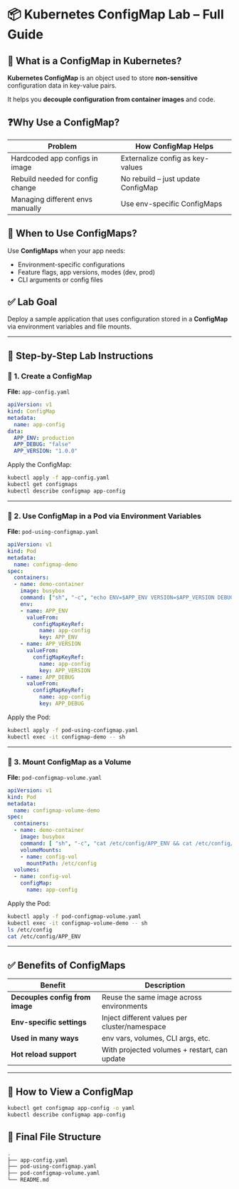 # 📦 Kubernetes ConfigMap Lab – Full Guide

## 🧠 What is a ConfigMap in Kubernetes?
**Kubernetes ConfigMap** is an object used to store **non-sensitive** configuration data in key-value pairs.

It helps you **decouple configuration from container images** and code.

## ❓Why Use a ConfigMap?
| Problem                           | How ConfigMap Helps                          |
|-----------------------------------|-----------------------------------------------|
| Hardcoded app configs in image    | Externalize config as key-values              |
| Rebuild needed for config change  | No rebuild – just update ConfigMap            |
| Managing different envs manually  | Use env-specific ConfigMaps                   |

## 📅 When to Use ConfigMaps?
Use **ConfigMaps** when your app needs:
- Environment-specific configurations
- Feature flags, app versions, modes (dev, prod)
- CLI arguments or config files

## ✅ Lab Goal
Deploy a sample application that uses configuration stored in a **ConfigMap** via environment variables and file mounts.

---

## 🧾 Step-by-Step Lab Instructions

### 🧩 1. Create a ConfigMap

**File:** `app-config.yaml`
```yaml
apiVersion: v1
kind: ConfigMap
metadata:
  name: app-config
data:
  APP_ENV: production
  APP_DEBUG: "false"
  APP_VERSION: "1.0.0"
```

Apply the ConfigMap:
```bash
kubectl apply -f app-config.yaml
kubectl get configmaps
kubectl describe configmap app-config
```

---

### 🧪 2. Use ConfigMap in a Pod via Environment Variables

**File:** `pod-using-configmap.yaml`
```yaml
apiVersion: v1
kind: Pod
metadata:
  name: configmap-demo
spec:
  containers:
  - name: demo-container
    image: busybox
    command: ["sh", "-c", "echo ENV=$APP_ENV VERSION=$APP_VERSION DEBUG=$APP_DEBUG && sleep 3600"]
    env:
    - name: APP_ENV
      valueFrom:
        configMapKeyRef:
          name: app-config
          key: APP_ENV
    - name: APP_VERSION
      valueFrom:
        configMapKeyRef:
          name: app-config
          key: APP_VERSION
    - name: APP_DEBUG
      valueFrom:
        configMapKeyRef:
          name: app-config
          key: APP_DEBUG
```

Apply the Pod:
```bash
kubectl apply -f pod-using-configmap.yaml
kubectl exec -it configmap-demo -- sh
```

---

### 📂 3. Mount ConfigMap as a Volume

**File:** `pod-configmap-volume.yaml`
```yaml
apiVersion: v1
kind: Pod
metadata:
  name: configmap-volume-demo
spec:
  containers:
  - name: demo-container
    image: busybox
    command: [ "sh", "-c", "cat /etc/config/APP_ENV && cat /etc/config/APP_VERSION && cat /etc/config/APP_DEBUG && sleep 3600" ]
    volumeMounts:
    - name: config-vol
      mountPath: /etc/config
  volumes:
  - name: config-vol
    configMap:
      name: app-config
```

Apply the Pod:
```bash
kubectl apply -f pod-configmap-volume.yaml
kubectl exec -it configmap-volume-demo -- sh
ls /etc/config
cat /etc/config/APP_ENV
```

---

## ✅ Benefits of ConfigMaps

| Benefit                         | Description                                   |
|----------------------------------|-----------------------------------------------|
| **Decouples config from image**  | Reuse the same image across environments      |
| **Env-specific settings**        | Inject different values per cluster/namespace |
| **Used in many ways**            | env vars, volumes, CLI args, etc.             |
| **Hot reload support**           | With projected volumes + restart, can update  |

---

## 📌 How to View a ConfigMap

```bash
kubectl get configmap app-config -o yaml
kubectl describe configmap app-config
```

## 📁 Final File Structure

```bash
.
├── app-config.yaml
├── pod-using-configmap.yaml
├── pod-configmap-volume.yaml
└── README.md
```